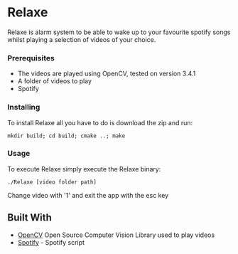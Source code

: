 # Relaxe

Relaxe is alarm system to be able to wake up to your favourite spotify songs
whilst playing a selection of videos of your choice.

### Prerequisites

* The videos are played using OpenCV, tested on version 3.4.1
* A folder of videos to play
* Spotify

### Installing

To install Relaxe all you have to do is download the zip and run:


```
mkdir build; cd build; cmake ..; make

```

### Usage

To execute Relaxe simply execute the Relaxe binary:

```
./Relaxe [video folder path]
```

Change video with '1' and exit the app with the esc key


## Built With

* [OpenCV](https://opencv.org/) Open Source Computer Vision Library used to play
videos
* [Spotify](https://github.com/hnarayanan/shpotify) - Spotify script

